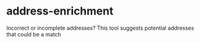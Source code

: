 # address-enrichment
Incorrect or incomplete addresses? This tool suggests potential addresses that could be a match
